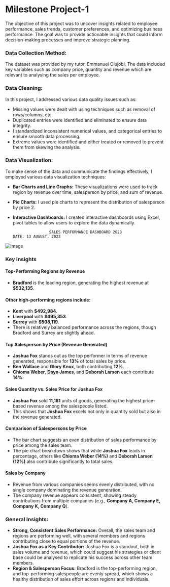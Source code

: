 # Milestone Project-1
The objective of this project was to uncover insights related to employee performance, sales trends, customer preferences, and optimizing business performance. The goal was to provide actionable insights that could inform decision-making processes and improve strategic planning.

### Data Collection Method:
The dataset was provided by my tutor, Emmanuel Olujobi. The data included key variables such as company price, quantity and revenue which are relevant to analysing the sales per employee.

### Data Cleaning:
In this project, I addressed various data quality issues such as:
+ Missing values were dealt with using techniques such as removal of rows/columns, etc.
+ Duplicated entries were identified and eliminated to ensure data integrity.
+	I standardized inconsistent numerical values, and categorical entries to ensure smooth data processing.
+	Extreme values were identified and either treated or removed to prevent them from skewing the analysis.

### Data Visualization:
To make sense of the data and communicate the findings effectively, I employed various data visualization techniques:
+	**Bar Charts and Line Graphs:** These visualizations were used to track region by revenue over time, salesperson by price, and sum of revenue.
+	**Pie Charts:** I used pie charts to represent the distribution of salesperson by price 2.
+	**Interactive Dashboards:** I created interactive dashboards using Excel, pivot tables to allow users to explore the data dynamically.

						SALES PERFORMANCE DASHBOARD 2023							DATE: 13 AUGUST, 2023			
																
																
																
																
																
																
																
																
																
																
																
																
																
																
																
																
																
																
																
																
																
																
																
																
![image](https://github.com/user-attachments/assets/80e1f8b0-844e-46dd-b855-1c89ea1a1182)

### Key Insights
#### Top-Performing Regions by Revenue
+	**Bradford** is the leading region, generating the highest revenue at **$532,135**.
#### Other high-performing regions include:
+ **Kent** with **$492,984**.
+	**Liverpool** with **$495,353**.
+	**Surrey** with **$508,119**.
+	There is relatively balanced performance across the regions, though Bradford and Surrey are slightly ahead.

#### Top Salesperson by Price (Revenue Generated)
+	**Joshua Fox** stands out as the top performer in terms of revenue generated, responsible for **13%** of total sales by price.
+	**Ben Wallace** and **Glory Knox**, both contributing **12%**.
+	**Chioma Weber**, **Dayo James**, and **Deborah Larsen** each contribute **14%**.

#### Sales Quantity vs. Sales Price for Joshua Fox
+ **Joshua Fox** sold **11,181** units of goods, generating the highest price-based revenue among the salespeople listed.
+ This shows that **Joshua Fox** excels not only in quantity sold but also in the revenue generated.

#### Comparison of Salespersons by Price
+	The bar chart suggests an even distribution of sales performance by price among the sales team.
+	The pie chart breakdown shows that while **Joshua Fox** leads in percentage, others like **Chioma Weber (14%)** and **Deborah Larsen (12%)** also contribute significantly to total sales.

#### Sales by Company
+	Revenue from various companies seems evenly distributed, with no single company dominating the revenue generation.
+	The company revenue appears consistent, showing steady contributions from multiple companies (e.g., **Company A, Company E, Company K, Company Q**).

### General Insights:
+	**Strong, Consistent Sales Performance:** Overall, the sales team and regions are performing well, with several members and regions contributing close to equal portions of the revenue.
+	**Joshua Fox as a Key Contributor:** Joshua Fox is a standout, both in sales volume and revenue, which could suggest his strategies or client base could be analysed to replicate his success across other team members.
+	**Region & Salesperson Focus:** Bradford is the top-performing region, and top-performing salespeople are evenly spread, which shows a healthy distribution of sales effort across regions and individuals.
